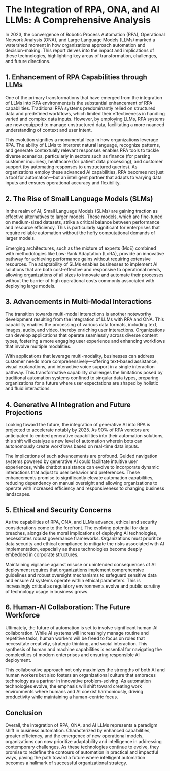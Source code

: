 # The Integration of RPA, ONA, and AI LLMs: A Comprehensive Analysis

In 2023, the convergence of Robotic Process Automation (RPA), Operational Network Analysis (ONA), and Large Language Models (LLMs) marked a watershed moment in how organizations approach automation and decision-making. This report delves into the impact and implications of these technologies, highlighting key areas of transformation, challenges, and future directions.

## 1. Enhancement of RPA Capabilities through LLMs

One of the primary transformations that have emerged from the integration of LLMs into RPA environments is the substantial enhancement of RPA capabilities. Traditional RPA systems predominantly relied on structured data and predefined workflows, which limited their effectiveness in handling varied and complex data inputs. However, by employing LLMs, RPA systems are now equipped to manage unstructured data, facilitating a more nuanced understanding of context and user intent.

This evolution signifies a monumental leap in how organizations leverage RPA. The ability of LLMs to interpret natural language, recognize patterns, and generate contextually relevant responses enables RPA tools to tackle diverse scenarios, particularly in sectors such as finance (for parsing customer inquiries), healthcare (for patient data processing), and customer support (by automating responses to unstructured queries). As organizations employ these advanced AI capabilities, RPA becomes not just a tool for automation—but an intelligent partner that adapts to varying data inputs and ensures operational accuracy and flexibility.

## 2. The Rise of Small Language Models (SLMs)

In the realm of AI, Small Language Models (SLMs) are gaining traction as effective alternatives to larger models. These models, which are fine-tuned on medium-sized datasets, strike a critical balance between performance and resource efficiency. This is particularly significant for enterprises that require reliable automation without the hefty computational demands of larger models.

Emerging architectures, such as the mixture of experts (MoE) combined with methodologies like Low-Rank Adaptation (LoRA), provide an innovative pathway for achieving performance gains without requiring extensive resources. The adaptability of SLMs enables businesses to implement AI solutions that are both cost-effective and responsive to operational needs, allowing organizations of all sizes to innovate and automate their processes without the barrier of high operational costs commonly associated with deploying large models.

## 3. Advancements in Multi-Modal Interactions

The transition towards multi-modal interactions is another noteworthy development resulting from the integration of LLMs with RPA and ONA. This capability enables the processing of various data formats, including text, images, audio, and video, thereby enriching user interactions. Organizations can develop applications that operate seamlessly across diverse content types, fostering a more engaging user experience and enhancing workflows that involve multiple modalities.

With applications that leverage multi-modality, businesses can address customer needs more comprehensively—offering text-based assistance, visual explanations, and interactive voice support in a single interaction pathway. This transformative capability challenges the limitations posed by traditional automation systems confined to singular data types, preparing organizations for a future where user expectations are shaped by holistic and fluid interactions.

## 4. Generative AI Integration and Future Projections

Looking toward the future, the integration of generative AI into RPA is projected to accelerate notably by 2025. As 90% of RPA vendors are anticipated to embed generative capabilities into their automation solutions, this shift will catalyze a new level of automation wherein bots can autonomously create workflows based on real-time data inputs.

The implications of such advancements are profound. Guided navigation systems powered by generative AI could facilitate intuitive user experiences, while chatbot assistance can evolve to incorporate dynamic interactions that adjust to user behavior and preferences. These enhancements promise to significantly elevate automation capabilities, reducing dependency on manual oversight and allowing organizations to operate with increased efficiency and responsiveness to changing business landscapes.

## 5. Ethical and Security Concerns

As the capabilities of RPA, ONA, and LLMs advance, ethical and security considerations come to the forefront. The evolving potential for data breaches, alongside the moral implications of deploying AI technologies, necessitates robust governance frameworks. Organizations must prioritize data security and ethical compliance to mitigate the risks associated with AI implementation, especially as these technologies become deeply embedded in corporate structures.

Maintaining vigilance against misuse or unintended consequences of AI deployment requires that organizations implement comprehensive guidelines and robust oversight mechanisms to safeguard sensitive data and ensure AI systems operate within ethical parameters. This is increasingly critical as regulatory environments evolve and public scrutiny of technology usage in business grows.

## 6. Human-AI Collaboration: The Future Workforce

Ultimately, the future of automation is set to involve significant human-AI collaboration. While AI systems will increasingly manage routine and repetitive tasks, human workers will be freed to focus on roles that necessitate creativity, strategic thinking, and social interaction. This synthesis of human and machine capabilities is essential for navigating the complexities of modern enterprises and ensuring responsible AI deployment.

This collaborative approach not only maximizes the strengths of both AI and human workers but also fosters an organizational culture that embraces technology as a partner in innovative problem-solving. As automation technologies evolve, the emphasis will shift toward creating work environments where humans and AI coexist harmoniously, driving productivity while maintaining a human-centric focus.

## Conclusion

Overall, the integration of RPA, ONA, and AI LLMs represents a paradigm shift in business automation. Characterized by enhanced capabilities, greater efficiency, and the emergence of new operational models, organizations can now prioritize adaptability and intelligence in addressing contemporary challenges. As these technologies continue to evolve, they promise to redefine the contours of automation in practical and impactful ways, paving the path toward a future where intelligent automation becomes a hallmark of successful organizational strategy.